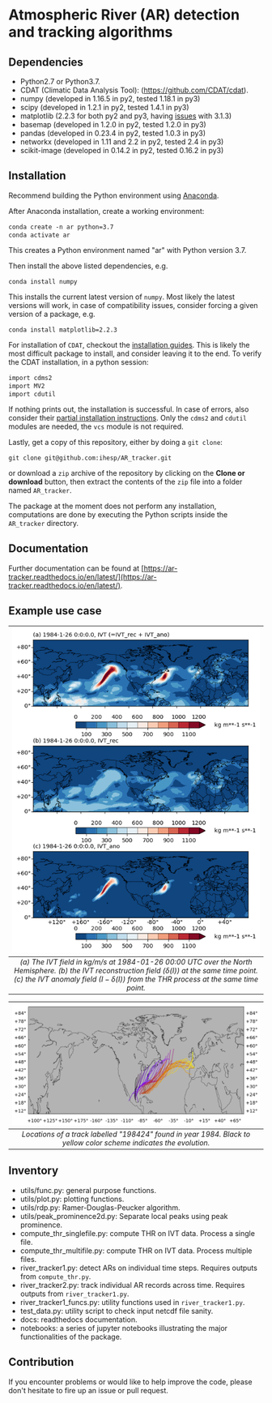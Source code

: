 # Atmospheric River (AR) detection and tracking algorithms



## Dependencies

* Python2.7 or Python3.7.
* CDAT (Climatic Data Analysis Tool): (https://github.com/CDAT/cdat).
* numpy (developed in 1.16.5 in py2, tested 1.18.1 in py3)
* scipy (developed in 1.2.1 in py2, tested 1.4.1 in py3)
* matplotlib (2.2.3 for both py2 and py3, having [issues](https://github.com/matplotlib/matplotlib/issues/12820) with 3.1.3)
* basemap (developed in 1.2.0 in py2, tested 1.2.0 in py3)
* pandas (developed in 0.23.4 in py2, tested 1.0.3 in py3)
* networkx (developed in 1.11 and 2.2 in py2, tested 2.4 in py3)
* scikit-image (developed in 0.14.2 in py2, tested 0.16.2 in py3)


## Installation

Recommend building the Python environment using [Anaconda](https://www.anaconda.com/distribution/).

After Anaconda installation, create a working environment:

```
conda create -n ar python=3.7
conda activate ar
```

This creates a Python environment named "ar" with Python version 3.7.

Then install the above listed dependencies, e.g.

```
conda install numpy
```

This installs the current latest version of `numpy`. Most likely the latest versions will work, in case of compatibility issues, consider forcing a given version of a package, e.g.

```
conda install matplotlib=2.2.3
```

For installation of `CDAT`, checkout the [installation guides](https://github.com/CDAT/cdat/wiki/Install). This is likely the most difficult package to install, and consider leaving it to the end. To verify the CDAT installation, in a python session:

```
import cdms2
import MV2
import cdutil
```

If nothing prints out, the installation is successful. In case of errors, also consider their [partial installation instructions](https://github.com/CDAT/cdat/wiki/Additional-Installation-Configurations). Only the `cdms2` and `cdutil` modules are needed, the `vcs` module is not required.

Lastly, get a copy of this repository, either by doing a `git clone`:

```
git clone git@github.com:ihesp/AR_tracker.git
```

or download a `zip` archive of the repository by clicking on the **Clone or download** button, then extract the contents of the `zip` file into a folder named `AR_tracker`.

The package at the moment does not perform any installation, computations are done by executing the Python scripts inside the `AR_tracker` directory.


## Documentation

Further documentation can be found at [https://ar-tracker.readthedocs.io/en/latest/](https://ar-tracker.readthedocs.io/en/latest/).


## Example use case


| ![fig3](joss/fig3.png) |
| :--: |
|*(a) The IVT field in kg/m/s at 1984-01-26 00:00 UTC over the North Hemisphere. (b) the IVT reconstruction field ($\delta(I)$) at the same time point. (c) the IVT anomaly field ($I-\delta(I)$) from the THR process at the same time point.*|

| ![](joss/ar_track_198424.png) |
| :--: |
|*Locations of a track labelled "198424" found in year 1984. Black to yellow color scheme indicates the evolution.*|



## Inventory

* utils/func.py: general purpose functions.
* utils/plot.py: plotting functions.
* utils/rdp.py: Ramer-Douglas-Peucker algorithm.
* utils/peak_prominence2d.py: Separate local peaks using peak prominence.
* compute_thr_singlefile.py: compute THR on IVT data. Process a single file.
* compute_thr_multifile.py: compute THR on IVT data. Process multiple files.
* river_tracker1.py: detect ARs on individual time steps. Requires outputs from `compute_thr.py`.
* river_tracker2.py: track individual AR records across time. Requires outputs from `river_tracker1.py`.
* river_tracker1_funcs.py: utility functions used in `river_tracker1.py`.
* test_data.py: utility script to check input netcdf file sanity.
* docs: readthedocs documentation.
* notebooks: a series of jupyter notebooks illustrating the major functionalities of the package.


## Contribution

If you encounter problems or would like to help improve the code, please don't
hesitate to fire up an issue or pull request.



